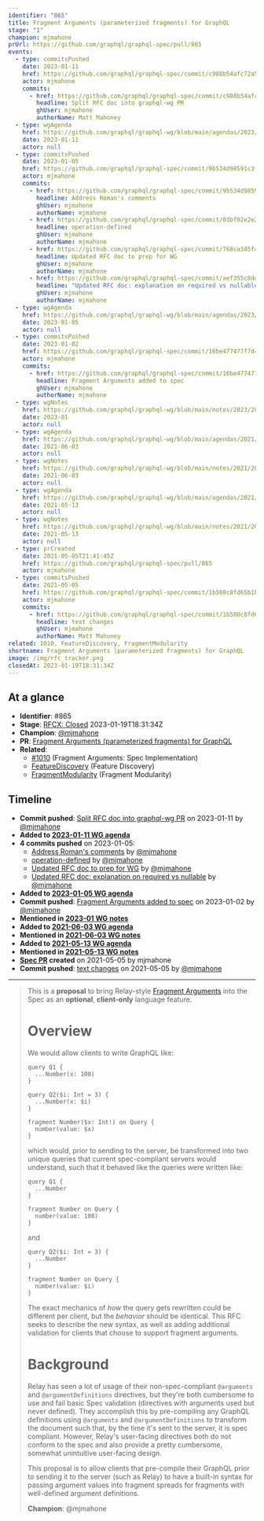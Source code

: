 ```yaml
---
identifier: "865"
title: Fragment Arguments (parameterized fragments) for GraphQL
stage: "1"
champion: mjmahone
prUrl: https://github.com/graphql/graphql-spec/pull/865
events:
  - type: commitsPushed
    date: 2023-01-11
    href: https://github.com/graphql/graphql-spec/commit/c988b54afc72a53f403bafe24c68df0ab6ec8abc
    actor: mjmahone
    commits:
      - href: https://github.com/graphql/graphql-spec/commit/c988b54afc72a53f403bafe24c68df0ab6ec8abc
        headline: Split RFC doc into graphql-wg PR
        ghUser: mjmahone
        authorName: Matt Mahoney
  - type: wgAgenda
    href: https://github.com/graphql/graphql-wg/blob/main/agendas/2023/01-Jan/11-wg-secondary-apac.md
    date: 2023-01-11
    actor: null
  - type: commitsPushed
    date: 2023-01-05
    href: https://github.com/graphql/graphql-spec/commit/9b534d98591c3f015b3a294da6bfbdd78bd4578b
    actor: mjmahone
    commits:
      - href: https://github.com/graphql/graphql-spec/commit/9b534d98591c3f015b3a294da6bfbdd78bd4578b
        headline: Address Roman's comments
        ghUser: mjmahone
        authorName: mjmahone
      - href: https://github.com/graphql/graphql-spec/commit/03bf02e2e2857627e4f9df18ee2a1351a60676c5
        headline: operation-defined
        ghUser: mjmahone
        authorName: mjmahone
      - href: https://github.com/graphql/graphql-spec/commit/768ca345f411de3f400c42ece9f6d175438c4382
        headline: Updated RFC doc to prep for WG
        ghUser: mjmahone
        authorName: mjmahone
      - href: https://github.com/graphql/graphql-spec/commit/aef355c8dea6ba27e10a3b12f212d17055a955e2
        headline: "Updated RFC doc: explanation on required vs nullable"
        ghUser: mjmahone
        authorName: mjmahone
  - type: wgAgenda
    href: https://github.com/graphql/graphql-wg/blob/main/agendas/2023/01-Jan/05-wg-primary.md
    date: 2023-01-05
    actor: null
  - type: commitsPushed
    date: 2023-01-02
    href: https://github.com/graphql/graphql-spec/commit/16be477477f7d4ad01ea15e503cac72ef16eacce
    actor: mjmahone
    commits:
      - href: https://github.com/graphql/graphql-spec/commit/16be477477f7d4ad01ea15e503cac72ef16eacce
        headline: Fragment Arguments added to spec
        ghUser: mjmahone
        authorName: mjmahone
  - type: wgNotes
    href: https://github.com/graphql/graphql-wg/blob/main/notes/2023/2023-01.md
    date: 2023-01
    actor: null
  - type: wgAgenda
    href: https://github.com/graphql/graphql-wg/blob/main/agendas/2021/2021-06-03.md
    date: 2021-06-03
    actor: null
  - type: wgNotes
    href: https://github.com/graphql/graphql-wg/blob/main/notes/2021/2021-06-03.md
    date: 2021-06-03
    actor: null
  - type: wgAgenda
    href: https://github.com/graphql/graphql-wg/blob/main/agendas/2021/2021-05-13.md
    date: 2021-05-13
    actor: null
  - type: wgNotes
    href: https://github.com/graphql/graphql-wg/blob/main/notes/2021/2021-05-13.md
    date: 2021-05-13
    actor: null
  - type: prCreated
    date: 2021-05-05T21:41:45Z
    href: https://github.com/graphql/graphql-spec/pull/865
    actor: mjmahone
  - type: commitsPushed
    date: 2021-05-05
    href: https://github.com/graphql/graphql-spec/commit/1b580c8fd65b1b9b71a7af8258d5aeed511dbdbb
    actor: mjmahone
    commits:
      - href: https://github.com/graphql/graphql-spec/commit/1b580c8fd65b1b9b71a7af8258d5aeed511dbdbb
        headline: text changes
        ghUser: mjmahone
        authorName: Matt Mahoney
related: 1010, FeatureDiscovery, FragmentModularity
shortname: Fragment Arguments (parameterized fragments) for GraphQL
image: /img/rfc_tracker.png
closedAt: 2023-01-19T18:31:34Z
---
```


## At a glance

- **Identifier**: #865
- **Stage**: [RFCX: Closed](https://github.com/graphql/graphql-spec/blob/main/CONTRIBUTING.md#stage-x-rejected) 2023-01-19T18:31:34Z
- **Champion**: [@mjmahone](https://github.com/mjmahone)
- **PR**: [Fragment Arguments (parameterized fragments) for GraphQL](https://github.com/graphql/graphql-spec/pull/865)
- **Related**:
  - [#1010](/rfcs/1010 "Fragment Arguments: Spec Implementation / RFC1") (Fragment Arguments: Spec Implementation)
  - [FeatureDiscovery](/rfcs/FeatureDiscovery "Feature Discovery / RFC0") (Feature Discovery)
  - [FragmentModularity](/rfcs/FragmentModularity "Fragment Modularity / RFC0") (Fragment Modularity)

<!-- BEGIN_CUSTOM_TEXT -->



<!-- END_CUSTOM_TEXT -->

## Timeline

- **Commit pushed**: [Split RFC doc into graphql-wg PR](https://github.com/graphql/graphql-spec/commit/c988b54afc72a53f403bafe24c68df0ab6ec8abc) on 2023-01-11 by [@mjmahone](https://github.com/mjmahone)
- **Added to [2023-01-11 WG agenda](https://github.com/graphql/graphql-wg/blob/main/agendas/2023/01-Jan/11-wg-secondary-apac.md)**
- **4 commits pushed** on 2023-01-05:
  - [Address Roman's comments](https://github.com/graphql/graphql-spec/commit/9b534d98591c3f015b3a294da6bfbdd78bd4578b) by [@mjmahone](https://github.com/mjmahone)
  - [operation-defined](https://github.com/graphql/graphql-spec/commit/03bf02e2e2857627e4f9df18ee2a1351a60676c5) by [@mjmahone](https://github.com/mjmahone)
  - [Updated RFC doc to prep for WG](https://github.com/graphql/graphql-spec/commit/768ca345f411de3f400c42ece9f6d175438c4382) by [@mjmahone](https://github.com/mjmahone)
  - [Updated RFC doc: explanation on required vs nullable](https://github.com/graphql/graphql-spec/commit/aef355c8dea6ba27e10a3b12f212d17055a955e2) by [@mjmahone](https://github.com/mjmahone)
- **Added to [2023-01-05 WG agenda](https://github.com/graphql/graphql-wg/blob/main/agendas/2023/01-Jan/05-wg-primary.md)**
- **Commit pushed**: [Fragment Arguments added to spec](https://github.com/graphql/graphql-spec/commit/16be477477f7d4ad01ea15e503cac72ef16eacce) on 2023-01-02 by [@mjmahone](https://github.com/mjmahone)
- **Mentioned in [2023-01 WG notes](https://github.com/graphql/graphql-wg/blob/main/notes/2023/2023-01.md)**
- **Added to [2021-06-03 WG agenda](https://github.com/graphql/graphql-wg/blob/main/agendas/2021/2021-06-03.md)**
- **Mentioned in [2021-06-03 WG notes](https://github.com/graphql/graphql-wg/blob/main/notes/2021/2021-06-03.md)**
- **Added to [2021-05-13 WG agenda](https://github.com/graphql/graphql-wg/blob/main/agendas/2021/2021-05-13.md)**
- **Mentioned in [2021-05-13 WG notes](https://github.com/graphql/graphql-wg/blob/main/notes/2021/2021-05-13.md)**
- **[Spec PR](https://github.com/graphql/graphql-spec/pull/865) created** on 2021-05-05 by mjmahone
- **Commit pushed**: [text changes](https://github.com/graphql/graphql-spec/commit/1b580c8fd65b1b9b71a7af8258d5aeed511dbdbb) on 2021-05-05 by [@mjmahone](https://github.com/mjmahone)

<!-- VERBATIM -->

---

> This is a **proposal** to bring Relay-style [Fragment Arguments](https://www.internalfb.com/intern/staticdocs/relay/docs/api-reference/graphql-and-directives/#arguments) into the Spec as an **optional**, **client-only** language feature.
> 
> # Overview
> 
> We would allow clients to write GraphQL like:
> ```
> query Q1 {
>   ...Number(x: 100)
> }
> 
> query Q2($i: Int = 3) {
>   ...Number(x: $i)
> }
> 
> fragment Number($x: Int!) on Query {
>   number(value: $x)
> }
> ```
> 
> which would, prior to sending to the server, be transformed into two unique queries that  current spec-compliant servers would understand, such that it behaved like the queries were written like:
> ```
> query Q1 {
>   ...Number
> }
> 
> fragment Number on Query {
>   number(value: 100)
> }
> ```
> and
> ```
> query Q2($i: Int = 3) {
>   ...Number
> }
> 
> fragment Number on Query {
>   number(value: $i)
> }
> ```
> 
> The exact mechanics of *how* the query gets rewritten could be different per client, but the *behavior* should be identical. This RFC seeks to describe the new syntax, as well as adding additional validation for clients that choose to support fragment arguments.
> 
> # Background
> 
> Relay has seen a lot of usage of their non-spec-compliant `@arguments` and `@argumentDefinitions` directives, but they're both cumbersome to use and fail basic Spec validation (directives with arguments used but never defined). They accomplish this by pre-compiling any GraphQL definitions using `@arguments` and `@argumentDefinitions` to transform the document such that, by the time it's sent to the server, it is spec compliant. However, Relay's user-facing directives both do not conform to the spec and also provide a pretty cumbersome, somewhat unintuitive user-facing design.
> 
> This proposal is to allow clients that pre-compile their GraphQL prior to sending it to the server (such as Relay) to have a built-in syntax for passing argument values into fragment spreads for fragments with well-defined argument definitions.
> 
> **Champion**: @mjmahone
